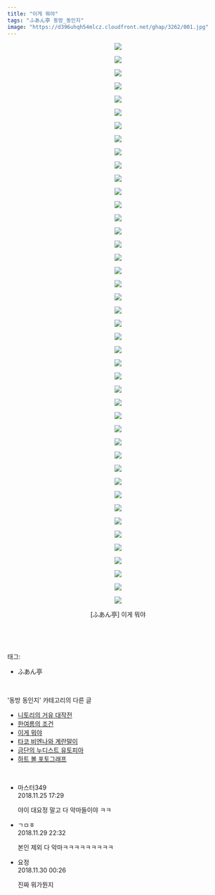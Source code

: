```yaml
---
title: "이게 뭐야"
tags: "ふあん亭 동방_동인지"
image: "https://d396uhqh54mlcz.cloudfront.net/ghap/3262/001.jpg"
---
```

<div class="article">
<p style="text-align: center; clear: none; float: none;"><img src="{{ site.imgserver7 }}/ghap/3262/001.jpg"/></p>
<p style="text-align: center; clear: none; float: none;"><img src="{{ site.imgserver7 }}/ghap/3262/002.jpg"/></p>
<p style="text-align: center; clear: none; float: none;"><img src="{{ site.imgserver7 }}/ghap/3262/003.jpg"/></p>
<p style="text-align: center; clear: none; float: none;"><img src="{{ site.imgserver7 }}/ghap/3262/004.jpg"/></p>
<p style="text-align: center; clear: none; float: none;"><img src="{{ site.imgserver7 }}/ghap/3262/005.jpg"/></p>
<p style="text-align: center; clear: none; float: none;"><img src="{{ site.imgserver7 }}/ghap/3262/006.jpg"/></p>
<p style="text-align: center; clear: none; float: none;"><img src="{{ site.imgserver7 }}/ghap/3262/007.jpg"/></p>
<p style="text-align: center; clear: none; float: none;"><img src="{{ site.imgserver7 }}/ghap/3262/008.jpg"/></p>
<p style="text-align: center; clear: none; float: none;"><img src="{{ site.imgserver7 }}/ghap/3262/009.jpg"/></p>
<p style="text-align: center; clear: none; float: none;"><img src="{{ site.imgserver7 }}/ghap/3262/010.jpg"/></p>
<p style="text-align: center; clear: none; float: none;"><img src="{{ site.imgserver7 }}/ghap/3262/011.jpg"/></p>
<p style="text-align: center; clear: none; float: none;"><img src="{{ site.imgserver7 }}/ghap/3262/012.jpg"/></p>
<p style="text-align: center; clear: none; float: none;"><img src="{{ site.imgserver7 }}/ghap/3262/013.jpg"/></p>
<p style="text-align: center; clear: none; float: none;"><img src="{{ site.imgserver7 }}/ghap/3262/014.jpg"/></p>
<p style="text-align: center; clear: none; float: none;"><img src="{{ site.imgserver7 }}/ghap/3262/015.jpg"/></p>
<p style="text-align: center; clear: none; float: none;"><img src="{{ site.imgserver7 }}/ghap/3262/016.jpg"/></p>
<p style="text-align: center; clear: none; float: none;"><img src="{{ site.imgserver7 }}/ghap/3262/017.jpg"/></p>
<p style="text-align: center; clear: none; float: none;"><img src="{{ site.imgserver7 }}/ghap/3262/018.jpg"/></p>
<p style="text-align: center; clear: none; float: none;"><img src="{{ site.imgserver7 }}/ghap/3262/019.jpg"/></p>
<p style="text-align: center; clear: none; float: none;"><img src="{{ site.imgserver7 }}/ghap/3262/020.jpg"/></p>
<p style="text-align: center; clear: none; float: none;"><img src="{{ site.imgserver7 }}/ghap/3262/021.jpg"/></p>
<p style="text-align: center; clear: none; float: none;"><img src="{{ site.imgserver7 }}/ghap/3262/022.jpg"/></p>
<p style="text-align: center; clear: none; float: none;"><img src="{{ site.imgserver7 }}/ghap/3262/023.jpg"/></p>
<p style="text-align: center; clear: none; float: none;"><img src="{{ site.imgserver7 }}/ghap/3262/024.jpg"/></p>
<p style="text-align: center; clear: none; float: none;"><img src="{{ site.imgserver7 }}/ghap/3262/025.jpg"/></p>
<p style="text-align: center; clear: none; float: none;"><img src="{{ site.imgserver7 }}/ghap/3262/026.jpg"/></p>
<p style="text-align: center; clear: none; float: none;"><img src="{{ site.imgserver7 }}/ghap/3262/027.jpg"/></p>
<p style="text-align: center; clear: none; float: none;"><img src="{{ site.imgserver7 }}/ghap/3262/028.jpg"/></p>
<p style="text-align: center; clear: none; float: none;"><img src="{{ site.imgserver7 }}/ghap/3262/029.jpg"/></p>
<p style="text-align: center; clear: none; float: none;"><img src="{{ site.imgserver7 }}/ghap/3262/030.jpg"/></p>
<p style="text-align: center; clear: none; float: none;"><img src="{{ site.imgserver7 }}/ghap/3262/031.jpg"/></p>
<p style="text-align: center; clear: none; float: none;"><img src="{{ site.imgserver7 }}/ghap/3262/032.jpg"/></p>
<p style="text-align: center; clear: none; float: none;"><img src="{{ site.imgserver7 }}/ghap/3262/033.jpg"/></p>
<p style="text-align: center; clear: none; float: none;"><img src="{{ site.imgserver7 }}/ghap/3262/034.jpg"/></p>
<p style="text-align: center; clear: none; float: none;"><img src="{{ site.imgserver7 }}/ghap/3262/035.jpg"/></p>
<p style="text-align: center; clear: none; float: none;"><img src="{{ site.imgserver7 }}/ghap/3262/036.jpg"/></p>
<p style="text-align: center; clear: none; float: none;"><img src="{{ site.imgserver7 }}/ghap/3262/037.jpg"/></p>
<p style="text-align: center; clear: none; float: none;"><img src="{{ site.imgserver7 }}/ghap/3262/038.jpg"/></p>
<p style="text-align: center; clear: none; float: none;"><img src="{{ site.imgserver7 }}/ghap/3262/039.jpg"/></p>
<p style="text-align: center; clear: none; float: none;"><img src="{{ site.imgserver7 }}/ghap/3262/040.jpg"/></p>
<p style="text-align: center; clear: none; float: none;"><img src="{{ site.imgserver7 }}/ghap/3262/041.jpg"/></p>
<p style="text-align: center; clear: none; float: none;"><img src="{{ site.imgserver7 }}/ghap/3262/042.jpg"/></p>
<p style="text-align: center; clear: none; float: none;"><img src="{{ site.imgserver7 }}/ghap/3262/043.jpg"/></p>
<p style="text-align: center; clear: none; float: none;">[ふあん亭] 이게 뭐야</p>
<p><br/></p>
</div><br/>
<div class="tagTrail">
<p>태그: </p>
<ul>
<li>ふあん亭</li>
</ul>
</div><br/>
<div class="another">
<p>'동방 동인지' 카테고리의 다른 글</p>
<ul>
<li><a href="/ghap_3267">니토리의 거유 대작전</a></li>
<li><a href="/ghap_3263">한여름의 조건</a></li>
<li><a href="/ghap_3262">이게 뭐야</a></li>
<li><a href="/ghap_3261">타코 비엔나와 계란말이</a></li>
<li><a href="/ghap_3255">금단의 누디스트 유토피아</a></li>
<li><a href="/ghap_3254">하트 볼 포토그래프</a></li>
</ul>
</div><br/>
<div class="cb_module cb_fluid">
<div class="cb_wrt cb_profile">
<div class="comment">
<ul>
<li class="cb_thumb_off" id="comment15378348">
<div class="cb_comment_area">
<div class="cb_info_area">
<div class="cb_section">
<span class="cb_nick_name">마스터349</span>
</div>
<div class="cb_section">
<span class="cb_date">2018.11.25 17:29 </span>
</div>
</div>
<div class="cb_dsc_comment">
<p class="cb_dsc">
											야이 대요정 말고 다 악마들이야 ㅋㅋ
										</p>
</div>
</div></li>
<li class="cb_thumb_off" id="comment15380231">
<div class="cb_comment_area">
<div class="cb_info_area">
<div class="cb_section">
<span class="cb_nick_name">ㄱㅁㅎ</span>
</div>
<div class="cb_section">
<span class="cb_date">2018.11.29 22:32 </span>
</div>
</div>
<div class="cb_dsc_comment">
<p class="cb_dsc">
											본인 제외 다 악마ㅋㅋㅋㅋㅋㅋㅋㅋㅋ
										</p>
</div>
</div></li>
<li class="cb_thumb_off" id="comment15380276">
<div class="cb_comment_area">
<div class="cb_info_area">
<div class="cb_section">
<span class="cb_nick_name">요정</span>
</div>
<div class="cb_section">
<span class="cb_date">2018.11.30 00:26 </span>
</div>
</div>
<div class="cb_dsc_comment">
<p class="cb_dsc">
											진짜 뭐가뭔지
										</p>
</div>
</div></li>
</ul>
</div>
</div><!-- commentList close -->
</div><br/>

